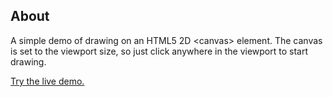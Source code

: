 ## About
A simple demo of drawing on an HTML5 2D \<canvas\> element. The canvas is set to the viewport size, so just click anywhere in the viewport to start drawing.

[Try the live demo.](https://rawgit.com/StephanieCunnane/javascript30/master/08%20-%20HTML5%20Canvas%20Demo/index.html)
